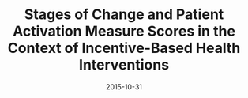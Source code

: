 ---
articlename2: Healthy Measures 2
title: >-
  Stages of Change and Patient Activation Measure Scores in the Context of Incentive-Based Health Interventions
date: 2015-10-31
summary: >-
  To determine if two widely used behavioral change measures-Stages of Change (SoC) and Patient Activation Measure (PAM)-correlate with each other, are affected by financial incentives, or predict positive outcomes in the context of incentive-based health interventions.
authors: >-
  Becker NV, Asch DA, Kullgren JT, Bellamy SL, Sen AP, Volpp KG.
externallink: 'https://www.ncbi.nlm.nih.gov/pubmed/26517587'
journal: Am J Health Promot.
---